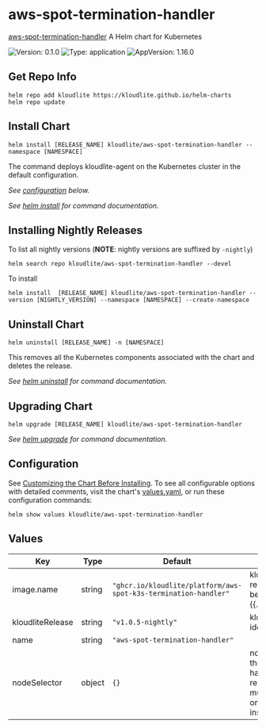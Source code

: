 # aws-spot-termination-handler

[aws-spot-termination-handler](https://github.com/kloudlite.io/helm-charts/charts/aws-spot-termination-handler) A Helm chart for Kubernetes

![Version: 0.1.0](https://img.shields.io/badge/Version-0.1.0-informational?style=flat-square) ![Type: application](https://img.shields.io/badge/Type-application-informational?style=flat-square) ![AppVersion: 1.16.0](https://img.shields.io/badge/AppVersion-1.16.0-informational?style=flat-square)

## Get Repo Info

```console
helm repo add kloudlite https://kloudlite.github.io/helm-charts
helm repo update
```

## Install Chart
```console
helm install [RELEASE_NAME] kloudlite/aws-spot-termination-handler --namespace [NAMESPACE]
```

The command deploys kloudlite-agent on the Kubernetes cluster in the default configuration.

_See [configuration](#configuration) below._

_See [helm install](https://helm.sh/docs/helm/helm_install/) for command documentation._

## Installing Nightly Releases

To list all nightly versions (**NOTE**: nightly versions are suffixed by `-nightly`)

```console
helm search repo kloudlite/aws-spot-termination-handler --devel
```

To install
```console
helm install  [RELEASE_NAME] kloudlite/aws-spot-termination-handler --version [NIGHTLY_VERSION] --namespace [NAMESPACE] --create-namespace
```

## Uninstall Chart

```console
helm uninstall [RELEASE_NAME] -n [NAMESPACE]
```

This removes all the Kubernetes components associated with the chart and deletes the release.

_See [helm uninstall](https://helm.sh/docs/helm/helm_uninstall/) for command documentation._

## Upgrading Chart

```console
helm upgrade [RELEASE_NAME] kloudlite/aws-spot-termination-handler
```

_See [helm upgrade](https://helm.sh/docs/helm/helm_upgrade/) for command documentation._

## Configuration

See [Customizing the Chart Before Installing](https://helm.sh/docs/intro/using_helm/#customizing-the-chart-before-installing). To see all configurable options with detailed comments, visit the chart's [values.yaml](./values.yaml), or run these configuration commands:

```console
helm show values kloudlite/aws-spot-termination-handler
```

## Values

| Key | Type | Default | Description |
|-----|------|---------|-------------|
| image.name | string | `"ghcr.io/kloudlite/platform/aws-spot-k3s-termination-handler"` | kloudlite image repository, tag will be dervied from {{.kloudliteRelease}} |
| kloudliteRelease | string | `"v1.0.5-nightly"` | kloudlite release identifier |
| name | string | `"aws-spot-termination-handler"` |  |
| nodeSelector | object | `{}` | node selector for the spot termination handler, it is required because it must be running only on aws spot instances |
